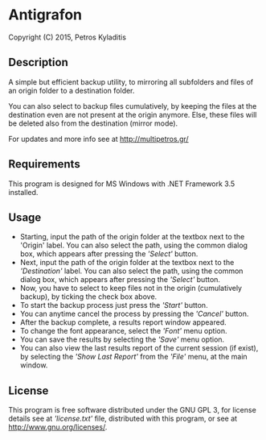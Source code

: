 # Antigrafon
Copyright (C) 2015, Petros Kyladitis

## Description
A simple but efficient backup utility, to mirroring all subfolders and files of an origin folder to a destination folder.
  
You can also select to backup files cumulatively, by keeping the files at the destination even are not present at the origin anymore. Else, these files will be deleted also from the destination (mirror mode).
  
For updates and more info see at <http://multipetros.gr/>

## Requirements
This program is designed for MS Windows with .NET Framework 3.5 installed.

## Usage
- Starting, input the path of the origin folder at the textbox next to the 'Origin' label. You can also select the path, using the common dialog box, which appears after pressing the _'Select'_ button.
- Next, input the path of the origin folder at the textbox next to the _'Destination'_ label. You can also select the path, using the common dialog box, which appears after pressing the _'Select'_ button.
- Now, you have to select to keep files not in the origin (cumulatively backup), by ticking the check box above.
- To start the backup process just press the _'Start'_ button. 
- You can anytime cancel the process by pressing the _'Cancel'_ button.
- After the backup complete, a results report window appeared.
- To change the font appearance, select the _'Font'_ menu option.
- You can save the results by selecting the _'Save'_ menu option.
- You can also view the last results report of the current session (if exist), by selecting the _'Show Last Report'_ from the _'File'_ menu, at the main window.

## License
This program is free software distributed under the GNU GPL 3,
for license details see at _'license.txt'_ file, distributed with
this program, or see at <http://www.gnu.org/licenses/>.